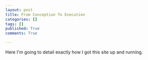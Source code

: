 ```yaml
---
layout: post
title: From Conception To Execution
categories: []
tags: []
published: True
comments: True 

---
```


Here I'm going to detail exactly how I got this site up and running.